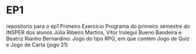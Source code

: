 # EP1
repositorio para o ep1
Primeiro Exercício Programa do primeiro semestre do INSPER dos alunos Júlia Ribeiro Martins, Vitor Irulegui Bueno Bandeira e Beatriz Rianho Bernardino: Jogo do tipo RPG, em que contém Jogo de Quiz e Jogo de Carta (jogo 21)
